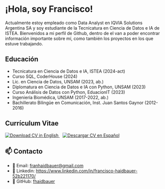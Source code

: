 # ¡Hola, soy Francisco!

Actualmente estoy empleado como Data Analyst en IQVIA Solutions Argentina SA y soy estudiante de la Tecnicatura en Ciencia de Datos e IA de ISTEA. Bienvenidos a mi perfil de Github, dentro de el van a poder encontrar información importante sobre mí, como también los proyectos en los que estuve trabajando.

## Educación
- Tecnicatura en Ciencia de Datos e IA, ISTEA (2024-act)
- Curso SQL, CoderHouse (2024)
- Lic. en Ciencia de Datos, UNSAM (2023, ab.)
- Diplomatura en Ciencia de Datos e IA con Python, UNSAM (2023)
- Curso Análisis de Datos con Python, EduacionIT (2023)
- Ingeniería Biomédica, UNSAM (2017-2022, ab.)
- Bachillerato Bilingüe en Comunicación, Inst. Juan Santos Gaynor (2012-2016)

## Currículum Vitae

<div align="left">
  <a href="https://github.com/fhaidbauer/fhaidbauer/raw/main/Francisco_Haidbauer_CV%20EN.pdf" target="_blank" style="margin-right: 10px;">
    <img src="https://img.shields.io/badge/CV%20EN-Download-0A66C2?style=for-the-badge&logo=readthedocs&logoColor=white" alt="Download CV in English"/>
  </a>
  <a href="https://github.com/fhaidbauer/fhaidbauer/raw/main/Francisco_Haidbauer_CV%20SP.pdf" target="_blank">
    <img src="https://img.shields.io/badge/CV%20ES-Descargar-E85D04?style=for-the-badge&logo=readthedocs&logoColor=white" alt="Descargar CV en Español"/>
  </a>
</div>

## 📫 Contacto
- 📧 Email: franhaidbauer@gmail.com
- 💼 Linkedin: https://www.linkedin.com/in/francisco-haidbauer-52b221170/
- 🐙 GitHub: [fhaidbauer](https://github.com/fhaidbauer)

